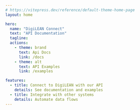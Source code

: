 ```yaml
---
# https://vitepress.dev/reference/default-theme-home-page
layout: home

hero:
  name: "DigiLEAN Connect"
  text: "API Documentation"
  tagline: 
  actions:
    - theme: brand
      text: Api Docs
      link: /docs
    - theme: alt
      text: API Examples
      link: /examples

features:
  - title: Connect to DigiLEAN with our API
    details: See documentation and examples
  - title: Integrate with other systems
    details: Automate data flows 
---
```


<!-- <script setup lang="ts">
    import DigiLean3dLogo from "./components/DigiLean3dLogo.vue"
</script>

<DigiLean3dLogo /> -->